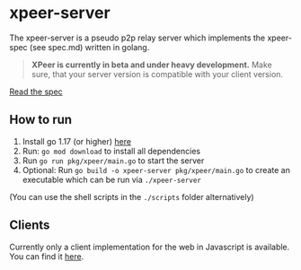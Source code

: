 # xpeer-server

The xpeer-server is a pseudo p2p relay server which implements the xpeer-spec (see spec.md) written in golang.

> **XPeer is currently in beta and under heavy development.** Make sure, that your server version is compatible with your client version.

[Read the spec](https://github.com/fabiankachlock/xpeer-server/blob/main/spec.md)

## How to run

1. Install go 1.17 (or higher) [here](https://go.dev/dl/)
2. Run: `go mod download` to install all dependencies
3. Run `go run pkg/xpeer/main.go` to start the server
4. Optional: Run `go build -o xpeer-server pkg/xpeer/main.go` to create an executable which can be run via `./xpeer-server`

(You can use the shell scripts in the `./scripts` folder alternatively)

## Clients

Currently only a client implementation for the web in Javascript is available. You can find it [here](https://github.com/fabiankachlock/xpeer-client/).
